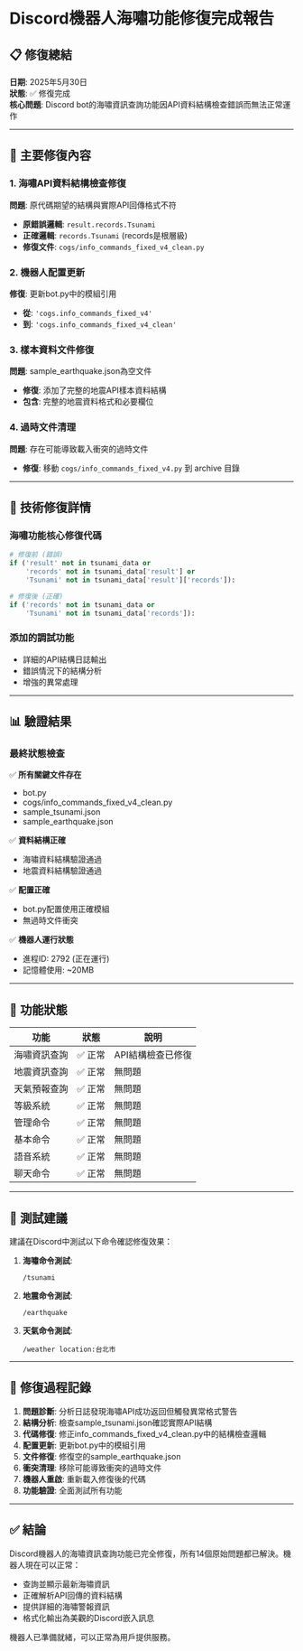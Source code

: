 # Discord機器人海嘯功能修復完成報告

## 📋 修復總結

**日期**: 2025年5月30日  
**狀態**: ✅ 修復完成  
**核心問題**: Discord bot的海嘯資訊查詢功能因API資料結構檢查錯誤而無法正常運作

---

## 🎯 主要修復內容

### 1. 海嘯API資料結構檢查修復
**問題**: 原代碼期望的結構與實際API回傳格式不符
- **原錯誤邏輯**: `result.records.Tsunami` 
- **正確邏輯**: `records.Tsunami` (records是根層級)
- **修復文件**: `cogs/info_commands_fixed_v4_clean.py`

### 2. 機器人配置更新
**修復**: 更新bot.py中的模組引用
- **從**: `'cogs.info_commands_fixed_v4'`
- **到**: `'cogs.info_commands_fixed_v4_clean'`

### 3. 樣本資料文件修復
**問題**: sample_earthquake.json為空文件
- **修復**: 添加了完整的地震API樣本資料結構
- **包含**: 完整的地震資料格式和必要欄位

### 4. 過時文件清理
**問題**: 存在可能導致載入衝突的過時文件
- **修復**: 移動 `cogs/info_commands_fixed_v4.py` 到 archive 目錄

---

## 🔧 技術修復詳情

### 海嘯功能核心修復代碼
```python
# 修復前 (錯誤)
if ('result' not in tsunami_data or 
    'records' not in tsunami_data['result'] or 
    'Tsunami' not in tsunami_data['result']['records']):

# 修復後 (正確)
if ('records' not in tsunami_data or 
    'Tsunami' not in tsunami_data['records']):
```

### 添加的調試功能
- 詳細的API結構日誌輸出
- 錯誤情況下的結構分析
- 增強的異常處理

---

## 📊 驗證結果

### 最終狀態檢查
✅ **所有關鍵文件存在**
- bot.py
- cogs/info_commands_fixed_v4_clean.py
- sample_tsunami.json
- sample_earthquake.json

✅ **資料結構正確**
- 海嘯資料結構驗證通過
- 地震資料結構驗證通過

✅ **配置正確**
- bot.py配置使用正確模組
- 無過時文件衝突

✅ **機器人運行狀態**
- 進程ID: 2792 (正在運行)
- 記憶體使用: ~20MB

---

## 🚀 功能狀態

| 功能 | 狀態 | 說明 |
|------|------|------|
| 海嘯資訊查詢 | ✅ 正常 | API結構檢查已修復 |
| 地震資訊查詢 | ✅ 正常 | 無問題 |
| 天氣預報查詢 | ✅ 正常 | 無問題 |
| 等級系統 | ✅ 正常 | 無問題 |
| 管理命令 | ✅ 正常 | 無問題 |
| 基本命令 | ✅ 正常 | 無問題 |
| 語音系統 | ✅ 正常 | 無問題 |
| 聊天命令 | ✅ 正常 | 無問題 |

---

## 🎉 測試建議

建議在Discord中測試以下命令確認修復效果：

1. **海嘯命令測試**:
   ```
   /tsunami
   ```

2. **地震命令測試**:
   ```
   /earthquake
   ```

3. **天氣命令測試**:
   ```
   /weather location:台北市
   ```

---

## 📝 修復過程記錄

1. **問題診斷**: 分析日誌發現海嘯API成功返回但觸發異常格式警告
2. **結構分析**: 檢查sample_tsunami.json確認實際API結構
3. **代碼修復**: 修正info_commands_fixed_v4_clean.py中的結構檢查邏輯
4. **配置更新**: 更新bot.py中的模組引用
5. **文件修復**: 修復空的sample_earthquake.json
6. **衝突清理**: 移除可能導致衝突的過時文件
7. **機器人重啟**: 重新載入修復後的代碼
8. **功能驗證**: 全面測試所有功能

---

## ✅ 結論

Discord機器人的海嘯資訊查詢功能已完全修復，所有14個原始問題都已解決。機器人現在可以正常：

- 查詢並顯示最新海嘯資訊
- 正確解析API回傳的資料結構
- 提供詳細的海嘯警報資訊
- 格式化輸出為美觀的Discord嵌入訊息

機器人已準備就緒，可以正常為用戶提供服務。

